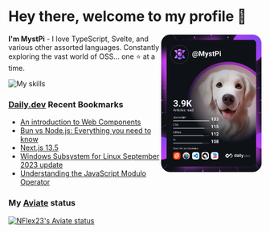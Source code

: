 # Hey there, welcome to my profile 👋

<a href="https://app.daily.dev/MystPi"><img src="https://github.com/MystPi/MystPi/blob/main/devcard.svg" width="200" alt="MystPi's Dev Card" align="right"/></a>

**I'm MystPi** - I love TypeScript, Svelte, and various other assorted languages. Constantly exploring the vast world of OSS... one ⭐ at a time.

![My skills](https://skillicons.dev/icons?i=svelte,ts,js,html,css,raspberrypi,tailwind)

### [Daily.dev](https://daily.dev) Recent Bookmarks
<!-- daily.dev BOOKMARKS:START -->
- [An introduction to Web Components](https://app.daily.dev/posts/B4NRfUpfD?utm_source=rss&utm_medium=bookmarks&utm_campaign=Itr6mLfRdMms0HCyePtl9)
- [Bun vs Node.js: Everything you need to know](https://app.daily.dev/posts/70wxUBJ1e?utm_source=rss&utm_medium=bookmarks&utm_campaign=Itr6mLfRdMms0HCyePtl9)
- [Next.js 13.5](https://app.daily.dev/posts/HXmtLfcG2?utm_source=rss&utm_medium=bookmarks&utm_campaign=Itr6mLfRdMms0HCyePtl9)
- [Windows Subsystem for Linux September 2023 update](https://app.daily.dev/posts/HmVUawQlz?utm_source=rss&utm_medium=bookmarks&utm_campaign=Itr6mLfRdMms0HCyePtl9)
- [Understanding the JavaScript Modulo Operator](https://app.daily.dev/posts/gjj1wXE6f?utm_source=rss&utm_medium=bookmarks&utm_campaign=Itr6mLfRdMms0HCyePtl9)
<!-- daily.dev BOOKMARKS:END -->

### My [Aviate](https://aviate.scratchers.tech) status

<a href="https://aviate.scratchers.tech/api/NFlex23">
  <img
    src="https://aviate.scratchers.tech/api/image/NFlex23?width=500&height=90&dark=true"
    alt="NFlex23's Aviate status"
    style="height: 90px"
  />
</a>
